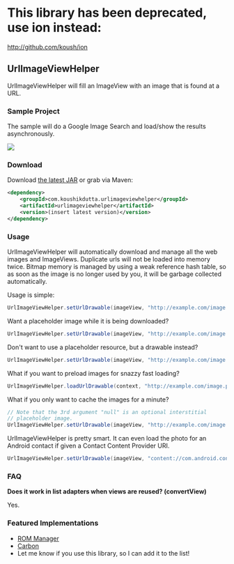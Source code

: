 # This library has been deprecated, use ion instead:

http://github.com/koush/ion

## UrlImageViewHelper
UrlImageViewHelper will fill an ImageView with an image that is found at a URL.

### Sample Project

The sample will do a Google Image Search and load/show the results asynchronously.

![](https://raw.github.com/koush/UrlImageViewHelper/master/helper2.png)

### Download

Download [the latest JAR](http://repository.sonatype.org/service/local/artifact/maven/redirect?r=central-proxy&g=com.koushikdutta.urlimageviewhelper&a=urlimageviewhelper&v=LATEST
) or grab via Maven:

```xml
<dependency>
    <groupId>com.koushikdutta.urlimageviewhelper</groupId>
    <artifactId>urlimageviewhelper</artifactId>
    <version>(insert latest version)</version>
</dependency>
```

### Usage

UrlImageViewHelper will automatically download and manage all the web images and ImageViews.
Duplicate urls will not be loaded into memory twice. Bitmap memory is managed by using
a weak reference hash table, so as soon as the image is no longer used by you,
it will be garbage collected automatically.

Usage is simple:

```java
UrlImageViewHelper.setUrlDrawable(imageView, "http://example.com/image.png");
```


Want a placeholder image while it is being downloaded?

```java
UrlImageViewHelper.setUrlDrawable(imageView, "http://example.com/image.png", R.drawable.placeholder);
```


Don't want to use a placeholder resource, but a drawable instead?

```java
UrlImageViewHelper.setUrlDrawable(imageView, "http://example.com/image.png", drawable);
```


What if you want to preload images for snazzy fast loading?

```java
UrlImageViewHelper.loadUrlDrawable(context, "http://example.com/image.png");
```


What if you only want to cache the images for a minute?

```java
// Note that the 3rd argument "null" is an optional interstitial
// placeholder image.
UrlImageViewHelper.setUrlDrawable(imageView, "http://example.com/image.png", null, 60000);
```

UrlImageViewHelper is pretty smart. It can even load the photo for an Android contact
if given a Contact Content Provider URI.

```java
UrlImageViewHelper.setUrlDrawable(imageView, "content://com.android.contacts/contacts/1115", R.drawable.dummy_contact_photo);
```

### FAQ

**Does it work in list adapters when views are reused? (convertView)**

Yes.


### Featured Implementations

 * [ROM Manager](https://play.google.com/store/apps/details?id=com.koushikdutta.rommanager&hl=en)
 * [Carbon](https://play.google.com/store/apps/details?id=com.koushikdutta.backup&hl=en)
 * Let me know if you use this library, so I can add it to the list!
